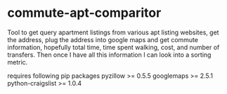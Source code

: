 # commute-apt-comparitor
Tool to get query apartment listings from various apt listing websites, get the address, plug the address into google maps and get commute information, hopefully total time, time spent walking, cost, and number of transfers. Then once I have all this information I can look into a sorting metric.

requires following pip packages
pyzillow >= 0.5.5
googlemaps >= 2.5.1
python-craigslist >= 1.0.4

